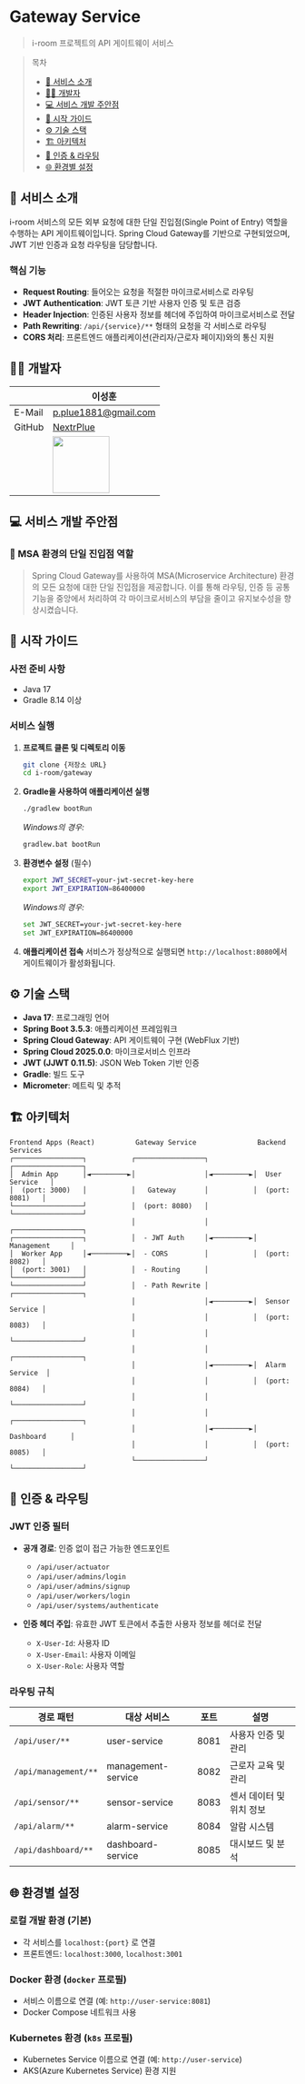 # Gateway Service

> i-room 프로젝트의 API 게이트웨이 서비스

> 목차
> - [📄 서비스 소개](#서비스-소개)
> - [🧑‍💻 개발자](#개발자)
> - [💻 서비스 개발 주안점](#서비스-개발-주안점)
> - [🚀 시작 가이드](#시작-가이드)
> - [⚙️ 기술 스택](#기술-스택)
> - [🏗️ 아키텍처](#아키텍처)
> - [🔐 인증 & 라우팅](#인증--라우팅)
> - [🌐 환경별 설정](#환경별-설정)

<a id="서비스-소개"></a>

## 📄 서비스 소개

i-room 서비스의 모든 외부 요청에 대한 단일 진입점(Single Point of Entry) 역할을 수행하는 API 게이트웨이입니다. Spring Cloud Gateway를 기반으로 구현되었으며, JWT 기반
인증과 요청 라우팅을 담당합니다.

### 핵심 기능

- **Request Routing**: 들어오는 요청을 적절한 마이크로서비스로 라우팅
- **JWT Authentication**: JWT 토큰 기반 사용자 인증 및 토큰 검증
- **Header Injection**: 인증된 사용자 정보를 헤더에 주입하여 마이크로서비스로 전달
- **Path Rewriting**: `/api/{service}/**` 형태의 요청을 각 서비스로 라우팅
- **CORS 처리**: 프론트엔드 애플리케이션(관리자/근로자 페이지)와의 통신 지원

<a id="개발자"></a>

## 🧑‍💻 개발자

|        | 이성훈                                                      |
|--------|----------------------------------------------------------|
| E-Mail | p.plue1881@gmail.com                                     |
| GitHub | [NextrPlue](https://github.com/NextrPlue)                |
|        | <img src="https://github.com/NextrPlue.png" width=100px> |

<a id="서비스-개발-주안점"></a>

## 💻 서비스 개발 주안점

### 📌 MSA 환경의 단일 진입점 역할

> Spring Cloud Gateway를 사용하여 MSA(Microservice Architecture) 환경의 모든 요청에 대한 단일 진입점을 제공합니다. 이를 통해 라우팅, 인증 등 공통 기능을 중앙에서
> 처리하여 각 마이크로서비스의 부담을 줄이고 유지보수성을 향상시켰습니다.

<a id="시작-가이드"></a>

## 🚀 시작 가이드

### 사전 준비 사항

- Java 17
- Gradle 8.14 이상

### 서비스 실행

1. **프로젝트 클론 및 디렉토리 이동**
   ```bash
   git clone {저장소 URL}
   cd i-room/gateway
   ```

2. **Gradle을 사용하여 애플리케이션 실행**
   ```bash
   ./gradlew bootRun
   ```
   *Windows의 경우:*
   ```bash
   gradlew.bat bootRun
   ```

3. **환경변수 설정** (필수)
   ```bash
   export JWT_SECRET=your-jwt-secret-key-here
   export JWT_EXPIRATION=86400000
   ```
   *Windows의 경우:*
   ```bash
   set JWT_SECRET=your-jwt-secret-key-here
   set JWT_EXPIRATION=86400000
   ```

4. **애플리케이션 접속**
   서비스가 정상적으로 실행되면 `http://localhost:8080`에서 게이트웨이가 활성화됩니다.

<a id="기술-스택"></a>

## ⚙️ 기술 스택

- **Java 17**: 프로그래밍 언어
- **Spring Boot 3.5.3**: 애플리케이션 프레임워크
- **Spring Cloud Gateway**: API 게이트웨이 구현 (WebFlux 기반)
- **Spring Cloud 2025.0.0**: 마이크로서비스 인프라
- **JWT (JJWT 0.11.5)**: JSON Web Token 기반 인증
- **Gradle**: 빌드 도구
- **Micrometer**: 메트릭 및 추적

<a id="아키텍처"></a>

## 🏗️ 아키텍처

```
Frontend Apps (React)          Gateway Service               Backend Services
┌─────────────────┐           ┌─────────────────┐           ┌─────────────────┐
│  Admin App      │◄─────────►│                 │◄─────────►│  User Service   │
│  (port: 3000)   │           │   Gateway       │           │  (port: 8081)   │
└─────────────────┘           │  (port: 8080)   │           └─────────────────┘
                              │                 │           ┌─────────────────┐
┌─────────────────┐           │  - JWT Auth     │◄─────────►│  Management     │
│  Worker App     │◄─────────►│  - CORS         │           │  (port: 8082)   │
│  (port: 3001)   │           │  - Routing      │           └─────────────────┘
└─────────────────┘           │  - Path Rewrite │           ┌─────────────────┐
                              │                 │◄─────────►│  Sensor Service │
                              │                 │           │  (port: 8083)   │
                              │                 │           └─────────────────┘
                              │                 │           ┌─────────────────┐
                              │                 │◄─────────►│  Alarm Service  │
                              │                 │           │  (port: 8084)   │
                              │                 │           └─────────────────┘
                              │                 │           ┌─────────────────┐
                              │                 │◄─────────►│  Dashboard      │
                              │                 │           │  (port: 8085)   │
                              └─────────────────┘           └─────────────────┘
```

<a id="인증--라우팅"></a>

## 🔐 인증 & 라우팅

### JWT 인증 필터

- **공개 경로**: 인증 없이 접근 가능한 엔드포인트
    - `/api/user/actuator`
    - `/api/user/admins/login`
    - `/api/user/admins/signup`
    - `/api/user/workers/login`
    - `/api/user/systems/authenticate`

- **인증 헤더 주입**: 유효한 JWT 토큰에서 추출한 사용자 정보를 헤더로 전달
    - `X-User-Id`: 사용자 ID
    - `X-User-Email`: 사용자 이메일
    - `X-User-Role`: 사용자 역할

### 라우팅 규칙

| 경로 패턴                | 대상 서비스             | 포트   | 설명             |
|----------------------|--------------------|------|----------------|
| `/api/user/**`       | user-service       | 8081 | 사용자 인증 및 관리    |
| `/api/management/**` | management-service | 8082 | 근로자 교육 및 관리    |
| `/api/sensor/**`     | sensor-service     | 8083 | 센서 데이터 및 위치 정보 |
| `/api/alarm/**`      | alarm-service      | 8084 | 알람 시스템         |
| `/api/dashboard/**`  | dashboard-service  | 8085 | 대시보드 및 분석      |

<a id="환경별-설정"></a>

## 🌐 환경별 설정

### 로컬 개발 환경 (기본)

- 각 서비스를 `localhost:{port}` 로 연결
- 프론트엔드: `localhost:3000`, `localhost:3001`

### Docker 환경 (`docker` 프로필)

- 서비스 이름으로 연결 (예: `http://user-service:8081`)
- Docker Compose 네트워크 사용

### Kubernetes 환경 (`k8s` 프로필)

- Kubernetes Service 이름으로 연결 (예: `http://user-service`)
- AKS(Azure Kubernetes Service) 환경 지원
